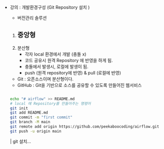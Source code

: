 - 강의 : 개발환경구성 (Git Repository 설치 )
    - 버전관리 솔루션 
    1) 중앙형
        - 
    2) 분산형 
        - 각자 local 환경에서 개발 (충돌 x)
        - 코드 공유시 원격 Repository 에 반영을 하게 됨.
        - 충돌에서 발생시, 로컬에 발생이 됨. 
        - push (원격 repository에 반영) & pull (로컬에 반영)
        
    - Git : 오픈소스이며 분산형이다. 
    - GitHub : Git을 기반으로 소스를 공유할 수 있도록 만들어진 웹서비스  

    ```bash

    echo "# airflow" >> README.md
    # local 에 Repository를 만들어주는 명령어 
    git init
    git add README.md
    git commit -m "first commit"
    git branch -M main
    git remote add origin https://github.com/peekaboocoding/airflow.git
    git push -u origin main
    ```

    | git 설치... 
  